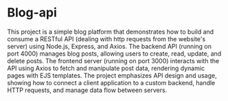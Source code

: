 # Blog-api
This project is a simple blog platform that demonstrates how to build and consume a RESTful API (dealing with http requests from the website's server) using Node.js, Express, and Axios. The backend API (running on port 4000) manages blog posts, allowing users to create, read, update, and delete posts. The frontend server (running on port 3000) interacts with the API using Axios to fetch and manipulate post data, rendering dynamic pages with EJS templates. The project emphasizes API design and usage, showing how to connect a client application to a custom backend, handle HTTP requests, and manage data flow between servers.
